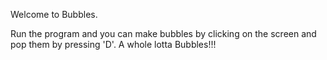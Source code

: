 Welcome to Bubbles.

Run the program and you can make bubbles by clicking on the screen and pop them by pressing 'D'. A whole lotta Bubbles!!!

